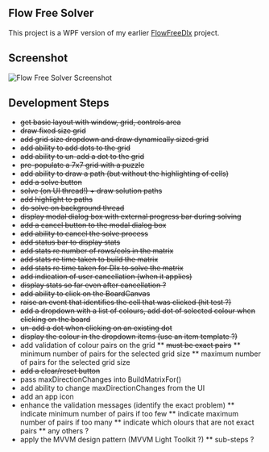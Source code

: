 
## Flow Free Solver

This project is a WPF version of my earlier [FlowFreeDlx](https://github.com/taylorjg/FlowFreeDlx "FlowFreeDlx") project.

## Screenshot

![Flow Free Solver Screenshot](https://raw.github.com/taylorjg/FlowFreeSolverWpf/master/Images/Screenshot.png "Flow Free Solver Screenshot")

## Development Steps

* ~~get basic layout with window, grid, controls area~~
* ~~draw fixed size grid~~
* ~~add grid size dropdown and draw dynamically sized grid~~
* ~~add ability to add dots to the grid~~
* ~~add ability to un-add a dot to the grid~~
* ~~pre-populate a 7x7 grid with a puzzle~~
* ~~add ability to draw a path (but without the highlighting of cells)~~
* ~~add a solve button~~
* ~~solve (on UI thread!) + draw solution paths~~
* ~~add highlight to paths~~
* ~~do solve on background thread~~
* ~~display modal dialog box with external progress bar during solving~~
* ~~add a cancel button to the modal dialog box~~
* ~~add ability to cancel the solve process~~
* ~~add status bar to display stats~~
* ~~add stats re number of rows/cols in the matrix~~
* ~~add stats re time taken to build the matrix~~
* ~~add stats re time taken for Dlx to solve the matrix~~
* ~~add indication of user cancellation (when it applies)~~
* ~~display stats so far even after cancellation ?~~
* ~~add ability to click on the BoardCanvas~~
* ~~raise an event that identifies the cell that was clicked (hit test ?)~~
* ~~add a dropdown with a list of colours, add dot of selected colour when clicking on the board~~
* ~~un-add a dot when clicking on an existing dot~~
* ~~display the colour in the dropdown items (use an item template ?)~~
* add validation of colour pairs on the grid
** ~~must be exact pairs~~
** minimum number of pairs for the selected grid size
** maximum number of pairs for the selected grid size
* ~~add a clear/reset button~~
* pass maxDirectionChanges into BuildMatrixFor()
* add ability to change maxDirectionChanges from the UI
* add an app icon
* enhance the validation messages (identify the exact problem)
** indicate minimum number of pairs if too few
** indicate maximum number of pairs if too many
** indicate which olours that are not exact pairs
** any others ?
* apply the MVVM design pattern (MVVM Light Toolkit ?)
** sub-steps ?
